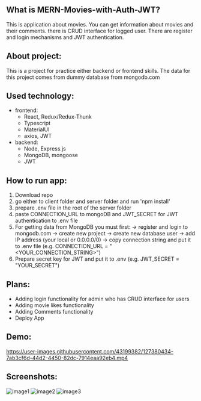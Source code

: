 ## What is MERN-Movies-with-Auth-JWT?
This is application about movies. You can get information about movies and their comments. there is CRUD interface for logged user. There are register and login mechanisms and JWT authentication.

## About project:
This is a project for practice either backend or frontend skills. The data for this project comes from dummy database from mongodb.com

## Used technology:
* frontend: 
  * React, Redux/Redux-Thunk 
  * Typescript
  * MaterialUI
  * axios, JWT
* backend:
  * Node, Express.js
  * MongoDB, mongoose
  * JWT

## How to run app:
1. Download repo
2. go either to client folder and server folder and run 'npm install'
3. prepare .env file in the root of the server folder
4. paste CONNECTION_URL to mongoDB and JWT_SECRET for JWT authentication to .env file
5. For getting data from MongoDB you must first:
    -> register and login to mongodb.com
    -> create new project 
    -> create new database user
    -> add IP address (your local or 0.0.0.0/0)
    -> copy connection string and put it to .env file (e.g. CONNECTION_URL = "<YOUR_CONNECTION_STRING>")
 6. Prepare secret key for JWT and put it to .env (e.g. JWT_SECRET = "YOUR_SECRET")

## Plans:
* Adding login functionality for admin who has CRUD interface for users
* Adding movie likes functionality
* Adding Comments functionality
* Deploy App 

## Demo:
https://user-images.githubusercontent.com/43199382/127380434-7ab3cf6d-44d2-4450-82dc-7914eaa92eb4.mp4

## Screenshots:
![image1](https://user-images.githubusercontent.com/43199382/127380440-5eb753a3-32d2-4edc-9f10-e39b03b94396.jpg)
![image2](https://user-images.githubusercontent.com/43199382/127380441-b28707dc-1c0a-488d-942c-6d7847b35e66.jpg)
![image3](https://user-images.githubusercontent.com/43199382/127380445-85b1ebe0-12fa-4d37-8b76-cde08548e7df.jpg)

